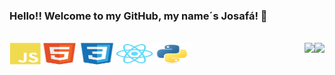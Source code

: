 ### Hello!! Welcome to my GitHub, my name´s Josafá! 👋

<div>
<div style="display: inline_block"><br>
  <img align="left" alt="fafa-Js" height="35" width="50" src="https://raw.githubusercontent.com/devicons/devicon/master/icons/javascript/javascript-plain.svg">
  <img align="left" alt="fafa-HTML" height="35" width="60" src="https://raw.githubusercontent.com/devicons/devicon/master/icons/html5/html5-original.svg">
  <img align="left" alt="fafa-CSS" height="35" width="60" src="https://raw.githubusercontent.com/devicons/devicon/master/icons/css3/css3-original.svg">
  <img align="left" alt="fafa-React" height="35" width="60" src="https://raw.githubusercontent.com/devicons/devicon/master/icons/react/react-original.svg">
  <img align="left" alt="fafa-Python" height="35" width="60" src="https://raw.githubusercontent.com/devicons/devicon/master/icons/python/python-original.svg">
  <a href = "mailto:josafajosina@gmail.com"><img align="right" src="https://img.shields.io/badge/-Gmail-%23333?style=for-the-badge&logo=gmail&logoColor=white" target="_blank"></a>
  <a href="https://www.linkedin.com/in/josaf%C3%A1-silveira-b5619a20a/" target="_blank"><img align="right" src="https://img.shields.io/badge/-LinkedIn-%230077B5?style=for-the-badge&logo=linkedin&logoColor=white" target="_blank"></a>  
</div>
  

  
